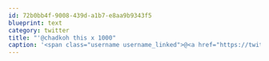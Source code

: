 ```yaml
---
id: 72b0bb4f-9008-439d-a1b7-e8aa9b9343f5
blueprint: text
category: twitter
title: "'@chadkoh this x 1000"
caption: '<span class="username username_linked">@<a href="https://twitter.com/chadkoh" title="Chad Kohalyk">chadkoh</a></span> this x 1000'
---
```

